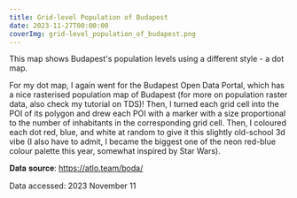 ```yaml
---
title: Grid-level Population of Budapest
date: 2023-11-27T00:00:00
coverImg: grid-level_population_of_budapest.png
---
```



<!--more-->

This map shows Budapest's population levels using a different style - a dot map.

For my dot map, I again went for the Budapest Open Data Portal, which has a nice rasterised population map of Budapest (for more on population raster data, also check my tutorial on TDS)! Then, I turned each grid cell into the POI of its polygon and drew each POI with a marker with a size proportional to the number of inhabitants in the corresponding grid cell.   Then, I coloured each dot red, blue, and white at random to give it this slightly old-school 3d vibe (I also have to admit, I became the biggest one of the neon red-blue colour palette this year, somewhat inspired by Star Wars).

𝐃𝐚𝐭𝐚 𝐬𝐨𝐮𝐫𝐜𝐞: https://atlo.team/boda/

Data accessed: 2023 November 11


